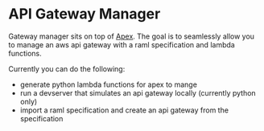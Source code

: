 # API Gateway Manager

Gateway manager sits on top of [Apex](http://apex.run). The goal is to seamlessly
allow you to manage an aws api gateway with a raml specification and lambda functions.

Currently you can do the following:

- generate python lambda functions for apex to mange
- run a devserver that simulates an api gateway locally (currently python only)
- import a raml specification and create an api gateway from the specification
